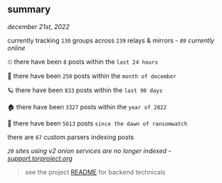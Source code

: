 
## summary
_december 21st, 2022_

currently tracking `130` groups across `239` relays & mirrors - _`89` currently online_

⏲ there have been `8` posts within the `last 24 hours`

🦈 there have been `250` posts within the `month of december`

🪐 there have been `833` posts within the `last 90 days`

🏚 there have been `3327` posts within the `year of 2022`

🦕 there have been `5613` posts `since the dawn of ransomwatch`

there are `67` custom parsers indexing posts

_`20` sites using v2 onion services are no longer indexed - [support.torproject.org](https://support.torproject.org/onionservices/v2-deprecation/)_

> see the project [README](https://github.com/joshhighet/ransomwatch#ransomwatch--) for backend technicals
